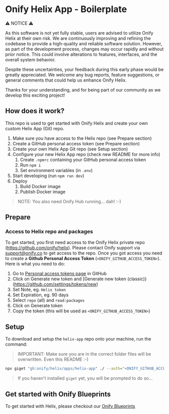 # Onify Helix App - Boilerplate

⚠️ NOTICE ⚠️

As this software is not yet fully stable, users are advised to utilize Onify Helix at their own risk. We are continuously improving and refining the codebase to provide a high-quality and reliable software solution. However, as part of the development process, changes may occur rapidly and without prior notice. This could involve alterations to features, interfaces, and the overall system behavior.

Despite these uncertainties, your feedback during this early phase would be greatly appreciated. We welcome any bug reports, feature suggestions, or general comments that could help us enhance Onify Helix.

Thanks for your understanding, and for being part of our community as we develop this exciting project!

## How does it work?

This repo is used to get started with Onify Helix and create your own custom Helix App (Git) repo.

1. Make sure you have access to the Helix repo (see Prepare section)
2. Create a GitHub personal access token (see Prepare section)
3. Create your own Helix App Git repo (see Setup section)
4. Configure your new Helix App repo (check new README for more info)
   1. Create `.npmrc` containing your GitHub personal access token
   2. Run `npm i`
   3. Set environment variables (in `.env`)
5. Start developing (run `npm run dev`)
6. Deploy
   1. Build Docker image
   2. Publish Docker image
 
> NOTE: You also need Onify Hub running... dah! :-) 

## Prepare

### Access to Helix repo and packages

To get started, you first need access to the Onify Helix private repo (https://github.com/onify/helix). Please contact Onify support via support@onify.co to get access to the repo.
Once you got access you need to create a **Github Personal Access Token** (`<ONIFY_GITHUB_ACCESS_TOKEN>`). Here is what you need to do:

1. Go to [Personal access tokens page](https://github.com/settings/tokens) in GitHub
2. Click on Generate new token and [Generate new token (classic)}(https://github.com/settings/tokens/new)
3. Set Note, eg. `Helix token`
4. Set Expiration, eg. 90 days
5. Select `repo` (all) and `read:packages`
6. Click on Generate token
7. Copy the token (this will be used as `<ONIFY_GITHUB_ACCESS_TOKEN>`)

## Setup 

To download and setup the `helix-app` repo onto your machine, run the command:

> IMPORTANT: Make sure you are in the correct folder files will be overwritten. Even this README :-)

```bash
npx giget "gh:onify/helix/apps/helix-app" ./ --auth="<ONIFY_GITHUB_ACCESS_TOKEN>" --force --verbose
```

> If you haven't installed `giget` yet, you will be prompted to do so...

## Get started with Onify Blueprints

To get started with Helix, please checkout our [Onify Blueprints](https://github.com/search?q=topic%3Aonify-blueprints+topic%3Ahelix+&type=repositories)

